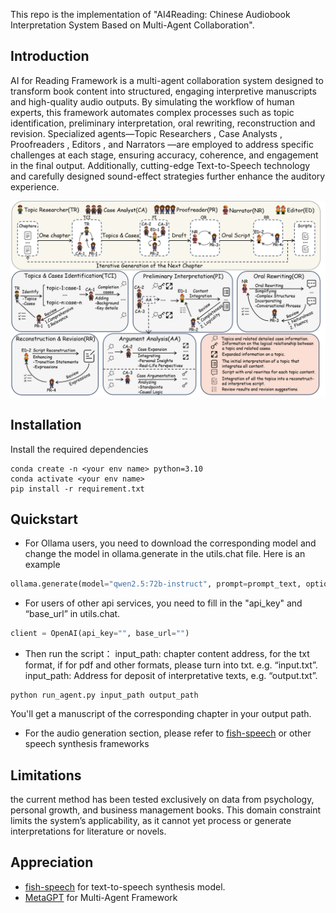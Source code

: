 This repo is the implementation of "AI4Reading: Chinese Audiobook Interpretation System Based on Multi-Agent Collaboration".

## Introduction

AI for Reading Framework is a multi-agent collaboration system designed to transform book content into structured, engaging interpretive manuscripts and high-quality audio outputs. By simulating the workflow of human experts, this framework automates complex processes such as topic identification, preliminary interpretation, oral rewriting, reconstruction and revision. Specialized agents—Topic Researchers , Case Analysts , Proofreaders , Editors , and Narrators —are employed to address specific challenges at each stage, ensuring accuracy, coherence, and engagement in the final output. Additionally, cutting-edge Text-to-Speech technology and carefully designed sound-effect strategies further enhance the auditory experience. 

![Agent](https://github.com/9624219/AI4reading/blob/master/pic/Agent.png)



## Installation

Install the required dependencies

```
conda create -n <your env name> python=3.10
conda activate <your env name>
pip install -r requirement.txt
```

## Quickstart

- For Ollama users, you need to download the corresponding model and change the model in ollama.generate in the utils.chat file. Here is an example

```python
ollama.generate(model="qwen2.5:72b-instruct", prompt=prompt_text, options={"num_ctx": 30720,"num_predict":-1})
```

- For users of other api services, you need to fill in the "api_key" and “base_url” in utils.chat.

```python
client = OpenAI(api_key="", base_url="")
```

- Then run the script：
  input_path: chapter content address, for the txt format, if for pdf and other formats, please turn into txt. e.g. “input.txt”.
  input_path: Address for deposit of interpretative texts, e.g. “output.txt”.

```
python run_agent.py input_path output_path
```

You'll get a manuscript of the corresponding chapter in your output path. 

- For the audio generation section, please refer to [fish-speech](https://github.com/fishaudio/fish-speech) or other speech synthesis frameworks

## Limitations

the current method has been tested exclusively on data from psychology, personal growth, and business management books. This domain constraint limits the system’s applicability, as it cannot yet process or generate interpretations for literature or novels.

## Appreciation

- [fish-speech](https://github.com/fishaudio/fish-speech) for text-to-speech synthesis model.
- [MetaGPT](https://github.com/geekan/MetaGPT) for Multi-Agent Framework

